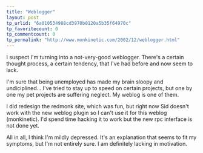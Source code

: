 ```yaml
---
title: "Weblogger"
layout: post
tp_urlid: "6a010534988cd3970b0120a5b35f64970c"
tp_favoritecount: 0
tp_commentcount: 0
tp_permalink: "http://www.monkinetic.com/2002/12/weblogger.html"
---
```

I suspect I&#39;m turning into a not-very-good weblogger. There&#39;s a certain thought process, a certain tendency, that I&#39;ve had before and now seem to lack. 

I&#39;m sure that being unemployed has made my brain sloopy and undiciplined... I&#39;ve tried to stay up to speed on certain projects, but one by one my pet projects are suffering neglect. My weblog is one of them. 

I did redesign the redmonk site, which was fun, but right now Sid doesn&#39;t work with the new weblog plugin so I can&#39;t use it for this weblog (monkinetic). I&#39;d spend time hacking it to work but the new rpc interface is not done yet. 

All in all, I think I&#39;m mildly depressed. It&#39;s an explanation that seems to fit my symptoms, but I&#39;m not entirely sure. I am definitely lacking in motivation.
